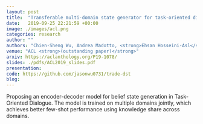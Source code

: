 ```yaml
---
layout: post
title:  "Transferable multi-domain state generator for task-oriented dialogue systems"
date:   2019-09-25 22:21:59 +00:00
image: ./images/acl.png
categories: research
author: ""
authors: "Chien-Sheng Wu, Andrea Madotto, <strong>Ehsan Hosseini-Asl</strong>, Caiming Xiong, Richard Socher, Pascale Fung"
venue: "ACL <strong>(outstanding paper)</strong>"
arxiv: https://aclanthology.org/P19-1078/
slides: ./pdfs/ACL2019_slides.pdf
presentation: 
code: https://github.com/jasonwu0731/trade-dst
blog: 
---
```

Proposing an encoder-decoder model for belief state generation in Task-Oriented Dialogue. The model is trained on multiple domains jointly, which achieves better few-shot performance using knowledge share across domains.
